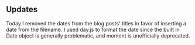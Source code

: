 ## Updates

Today I removed the dates from the blog posts' titles in favor of inserting a date from the filename.
I used day.js to format the date since the built in Date object is generally problematic, and moment is unofficially deprecated.
